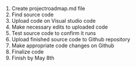 1. Create projectroadmap.md file
2. Find source code 
3. Upload code on Visual studio code 
4. Make necessary edits to uploaded code
5. Test source code to confirm it runs
6. Upload finished source code to Github repository 
7. Make appropriate code changes on Github 
8. Finalize code
9. Finish by May 8th

